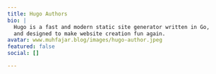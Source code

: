 ```yaml
---
title: Hugo Authors
bio: |
  Hugo is a fast and modern static site generator written in Go,
  and designed to make website creation fun again.
avatar: www.muhfajar.blog/images/hugo-author.jpeg
featured: false
social: []

---
```

